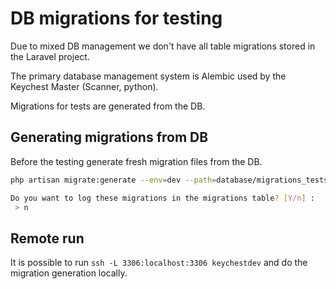 # DB migrations for testing

Due to mixed DB management we don't have all table migrations stored
in the Laravel project. 

The primary database management system is Alembic 
used by the Keychest Master (Scanner, python).

Migrations for tests are generated from the DB.

## Generating migrations from DB

Before the testing generate fresh migration files from the DB.

```bash
php artisan migrate:generate --env=dev --path=database/migrations_tests/ --templatePath=database/MigrationTestTemplate.txt 

Do you want to log these migrations in the migrations table? [Y/n] :
 > n
``` 

## Remote run

It is possible to run `ssh -L 3306:localhost:3306 keychestdev` and do the 
migration generation locally.


 

